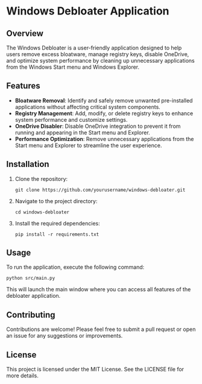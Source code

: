# Windows Debloater Application

## Overview
The Windows Debloater is a user-friendly application designed to help users remove excess bloatware, manage registry keys, disable OneDrive, and optimize system performance by cleaning up unnecessary applications from the Windows Start menu and Windows Explorer.

## Features
- **Bloatware Removal**: Identify and safely remove unwanted pre-installed applications without affecting critical system components.
- **Registry Management**: Add, modify, or delete registry keys to enhance system performance and customize settings.
- **OneDrive Disabler**: Disable OneDrive integration to prevent it from running and appearing in the Start menu and Explorer.
- **Performance Optimization**: Remove unnecessary applications from the Start menu and Explorer to streamline the user experience.

## Installation
1. Clone the repository:
   ```
   git clone https://github.com/yourusername/windows-debloater.git
   ```
2. Navigate to the project directory:
   ```
   cd windows-debloater
   ```
3. Install the required dependencies:
   ```
   pip install -r requirements.txt
   ```

## Usage
To run the application, execute the following command:
```
python src/main.py
```
This will launch the main window where you can access all features of the debloater application.

## Contributing
Contributions are welcome! Please feel free to submit a pull request or open an issue for any suggestions or improvements.

## License
This project is licensed under the MIT License. See the LICENSE file for more details.
